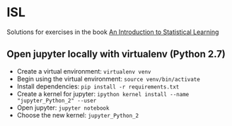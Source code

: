 # ISL
Solutions for exercises in the book [An Introduction to Statistical Learning](http://www-bcf.usc.edu/~gareth/ISL)

## Open jupyter locally with virtualenv (Python 2.7)

- Create a virtual environment: ```virtualenv venv```
- Begin using the virtual environment: ```source venv/bin/activate```
- Install dependencies: ```pip install -r requirements.txt```
- Create a kernel for jupyter: ```ipython kernel install --name "jupyter_Python_2" --user```
- Open jupyter: ```jupyter notebook```
- Choose the new kernel: `jupyter_Python_2`
